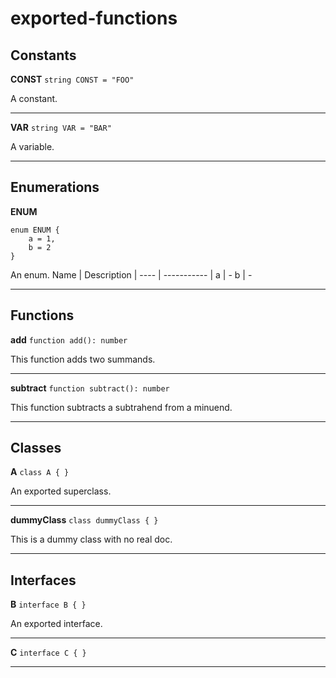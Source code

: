 # exported-functions

## Constants

**CONST**
`string CONST = "FOO"`

A constant.

---
**VAR**
`string VAR = "BAR"`

A variable.

---


## Enumerations

**ENUM**
```
enum ENUM {
    a = 1,
    b = 2
}
```

An enum.
Name | Description |
---- | ----------- |
a | -
b | -

---


## Functions

**add**
`function add(): number`

This function adds two summands.

---
**subtract**
`function subtract(): number`

This function subtracts a subtrahend from a minuend.

---


## Classes

**A**
`class A { }`

An exported superclass.

---
**dummyClass**
`class dummyClass { }`

This is a dummy class with no real doc.

---


## Interfaces

**B**
`interface B { }`

An exported interface.

---
**C**
`interface C { }`



---
